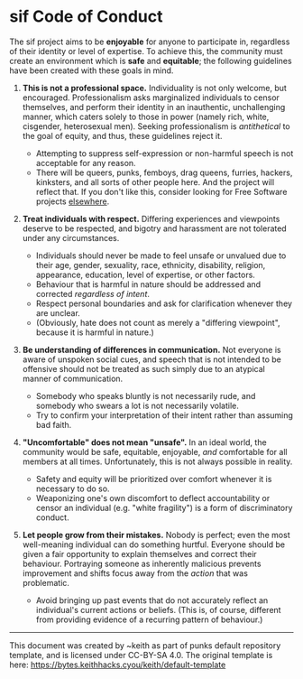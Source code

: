 # sif Code of Conduct

The sif project aims to be **enjoyable** for anyone to participate in, regardless of their identity or level of expertise. To achieve this, the community must create an environment which is **safe** and **equitable**; the following guidelines have been created with these goals in mind.

1. **This is not a professional space.** Individuality is not only welcome, but encouraged. Professionalism asks marginalized individuals to censor themselves, and perform their identity in an inauthentic, unchallenging manner, which caters solely to those in power (namely rich, white, cisgender, heterosexual men). Seeking professionalism is *antithetical* to the goal of equity, and thus, these guidelines reject it.
    - Attempting to suppress self-expression or non-harmful speech is not acceptable for any reason.
    - There will be queers, punks, femboys, drag queens, furries, hackers, kinksters, and all sorts of other people here. And the project will reflect that. If you don't like this, consider looking for Free Software projects [elsewhere](https://loose-files.keithhacks.cyou/img/trashcan.jpg).

2. **Treat individuals with respect.** Differing experiences and viewpoints deserve to be respected, and bigotry and harassment are not tolerated under any circumstances.
    - Individuals should never be made to feel unsafe or unvalued due to their age, gender, sexuality, race, ethnicity, disability, religion, appearance, education, level of expertise, or other factors.
    - Behaviour that is harmful in nature should be addressed and corrected *regardless of intent*.
    - Respect personal boundaries and ask for clarification whenever they are unclear.
    - (Obviously, hate does not count as merely a "differing viewpoint", because it is harmful in nature.)

3. **Be understanding of differences in communication.** Not everyone is aware of unspoken social cues, and speech that is not intended to be offensive should not be treated as such simply due to an atypical manner of communication.
    - Somebody who speaks bluntly is not necessarily rude, and somebody who swears a lot is not necessarily volatile.
    - Try to confirm your interpretation of their intent rather than assuming bad faith.

4. **"Uncomfortable" does not mean "unsafe".** In an ideal world, the community would be safe, equitable, enjoyable, *and* comfortable for all members at all times. Unfortunately, this is not always possible in reality.
    - Safety and equity will be prioritized over comfort whenever it is necessary to do so.
    - Weaponizing one's own discomfort to deflect accountability or censor an individual (e.g. "white fragility") is a form of discriminatory conduct.

5. **Let people grow from their mistakes.** Nobody is perfect; even the most well-meaning individual can do something hurtful. Everyone should be given a fair opportunity to explain themselves and correct their behaviour. Portraying someone as inherently malicious prevents improvement and shifts focus away from the *action* that was problematic.
    - Avoid bringing up past events that do not accurately reflect an individual's current actions or beliefs. (This is, of course, different from providing evidence of a recurring pattern of behaviour.)

---
This document was created by ~keith as part of punks default repository template, and is licensed under CC-BY-SA 4.0. The original template is here: <https://bytes.keithhacks.cyou/keith/default-template>
